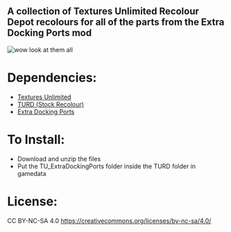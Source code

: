 ## A collection of Textures Unlimited Recolour Depot recolours for all of the parts from the Extra Docking Ports mod

![wow look at them all](TU_EDP_image.png)

# Dependencies:
- [Textures Unlimited](https://forum.kerbalspaceprogram.com/topic/167450-19x-textures-unlimited-pbr-shader-texture-set-and-model-loading-api/)
- [TURD (Stock Recolour)](https://forum.kerbalspaceprogram.com/topic/174188-112x-textures-unlimited-recolour-depot/)
- [Extra Docking Ports](https://forum.kerbalspaceprogram.com/topic/206349-112x-extra-docking-ports-docking-ports-with-parachute-attachment-points-and-1875m-docking-port-version-130-bug-fixes/)

# To Install:
- Download and unzip the files
- Put the TU_ExtraDockingPorts folder inside the TURD folder in gamedata

# License:
CC BY-NC-SA 4.0
https://creativecommons.org/licenses/by-nc-sa/4.0/
